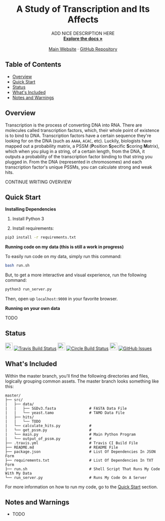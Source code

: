 <p align="center">
<!--   <a href="">
    <img src="research_project_logo.svg" alt="" width=72 height=72>
  </a> -->

  <h1 align="center">A Study of Transcription and Its Affects</h1>

  <p align="center">
    ADD NICE DESCRIPTION HERE
    <br>
    <a href="https://johnletey.github.io/A-Study-of-Transcription-and-Its-Affects/documentation/home.html"><strong>Explore the docs »</strong></a>
    <br>
    <br>
    <a href="https://johnletey.github.io/A-Study-of-Transcription-and-Its-Affects">Main Website</a>
    ·
    <a href="https://github.com/johnletey/A-Study-of-Transcription-and-Its-Affects">GitHub Repository</a>
  </p>
</p>

## Table of Contents

- [Overview](#overview)
- [Quick Start](#quick-start)
- [Status](#status)
- [What's Included](#whats-included)
- [Notes and Warnings](#notes-and-warnings)

## Overview

Transcription is the process of converting DNA into RNA. There are molecules called transcription factors, which, their whole point of existence is to bind to DNA. Transcription factors have a certain sequence they're looking for on the DNA (such as `AAAA`, `ACAC`, etc). Luckily, biologists have mapped out a probability matrix, a PSSM (**P**osition **S**pecific **S**coring **M**atrix), which when you plug in a string, of a certain length, from the DNA, it outputs a probability of the transcription factor binding to that string you plugged in. From the DNA (represented in chromosomes) and each transcription factor's unique PSSMs, you can calculate strong and weak hits. 

CONTINUE WRITING OVERVIEW

## Quick Start

**Installing Dependencies**

1. Install Python 3

2. Install requirements:

```sh
pip3 install -r requirements.txt
```
   
**Running code on my data (this is still a work in progress)**

To easily run code on my data, simply run this command:

```sh
bash run.sh
```

But, to get a more interactive and visual experience, run the following command:
    
```sh
python3 run_server.py
```
    
Then, open up `localhost:9000` in your favorite browser.

**Running on your own data**

TODO

## Status

<img src="https://cdn.travis-ci.org/images/favicon-c566132d45ab1a9bcae64d8d90e4378a.svg" width=24 height=24/> [![Travis Build Status][travis-image]][travis-url] <img src="https://circleci.com/favicon.ico" width=24 height=24/> [![Circle Build Status][circle-image]][circle-url] <img src="https://assets-cdn.github.com/favicon.ico" width=24 height=24/> [![GitHub Issues][issues-image]][issues-url] 

<!-- [![Coded by John Letey][coded-by-image]][coded-by-url] -->

<!-- <img src="https://appveyor.com/favicon.ico" width=24 height=24/>
[![Appveyor Build Status][appveyor-image]][appveyor-url] -->

## What's Included

Within the master branch, you'll find the following directories and files, logically grouping common assets. The master branch looks something like this:

```
master/
├── src/
|   ├── data/
|   |   ├── SGDv3.fasta               # FASTA Data File
|   |   └── yeast.tamo                # TAMO Data File
|   ├── hits/
|   |   └── TODO
|   └── calculate_hits.py             # 
|   └── get_pssm.py                   # 
|   └── main.py                       # Main Python Program
|   └── output_of_pssm.py             # 
├── .travis.yml                       # Travis CI Build File
├── README.md                         # README File
├── package.json                      # List Of Dependencies In JSON Form
├── requirements.txt                  # List Of Dependencies In TXT Form
├── run.sh                            # Shell Script That Runs My Code With My Data
└── run_server.py                     # Runs My Code On A Server
```

For more information on how to run my code, go to the [Quick Start](#quick-start) section.

## Notes and Warnings

* TODO

<!-- Badges -->

[travis-url]: https://travis-ci.org/johnletey/A-Study-of-Transcription-and-Its-Affects
[travis-image]: https://img.shields.io/travis/johnletey/A-Study-of-Transcription-and-Its-Affects/master.svg?style=flat-square

<!-- [appveyor-url]: 
[appveyor-image]: https://img.shields.io/appveyor/johnletey/A-Study-of-Transcription-and-Its-Affects/master.svg?style=flat-square -->

[circle-url]: https://circleci.com/gh/johnletey/A-Study-of-Transcription-and-Its-Affects
[circle-image]: https://img.shields.io/circleci/project/github/johnletey/A-Study-of-Transcription-and-Its-Affects/master.svg?style=flat-square

[issues-url]: https://github.com/johnletey/A-Study-of-Transcription-and-Its-Affects/issues
[issues-image]: https://img.shields.io/github/issues/johnletey/A-Study-of-Transcription-and-Its-Affects.svg?style=flat-square

[coded-by-url]: https://github.com/johnletey
[coded-by-image]: https://img.shields.io/badge/%3C%2F%3E%20by-John%20Letey-3085d6.svg?style=flat-square

<!-- end Badges -->